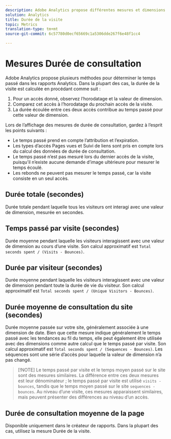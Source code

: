 ```yaml
---
description: Adobe Analytics propose différentes mesures et dimensions de durée de la visite. Découvrez-les ainsi que leur mode de calcul.
solution: Analytics
title: Durée de la visite
topic: Metrics
translation-type: tm+mt
source-git-commit: 6c57780d0ecf65669c1a5306dde267f6e48f1cc4

---
```



# Mesures Durée de consultation

Adobe Analytics propose plusieurs méthodes pour déterminer le temps passé dans les rapports Analytics. Dans la plupart des cas, la durée de la visite est calculée en procédant comme suit :

1. Pour un accès donné, observez l’horodatage et la valeur de dimension.
1. Comparez cet accès à l’horodatage du prochain accès de la visite.
1. La durée écoulée entre ces deux accès contribue au temps passé pour cette valeur de dimension.

Lors de l’affichage des mesures de durée de consultation, gardez à l’esprit les points suivants :

* Le temps passé prend en compte l’attribution et l’expiration.
* Les types d’accès Pages vues et Suivi de liens sont pris en compte lors du calcul des données de durée de consultation.
* Le temps passé n’est pas mesuré lors du dernier accès de la visite, puisqu’il n’existe aucune demande d’image ultérieure pour mesurer le temps écoulé.
* Les rebonds ne peuvent pas mesurer le temps passé, car la visite consiste en un seul accès.

## Durée totale (secondes)

Durée totale pendant laquelle tous les visiteurs ont interagi avec une valeur de dimension, mesurée en secondes.

## Temps passé par visite (secondes)

Durée moyenne pendant laquelle les visiteurs interagissent avec une valeur de dimension au cours d’une visite. Son calcul approximatif est `Total seconds spent / (Visits - Bounces)`.

## Durée par visiteur (secondes)

Durée moyenne pendant laquelle les visiteurs interagissent avec une valeur de dimension pendant toute la durée de vie du visiteur. Son calcul approximatif est `Total seconds spent / (Unique Visitors - Bounces)`.

## Durée moyenne de consultation du site (secondes)

Durée moyenne passée sur votre site, généralement associée à une dimension de date. Bien que cette mesure indique généralement le temps passé avec les tendances au fil du temps, elle peut également être utilisée avec des dimensions comme autre calcul que le temps passé par visite. Son calcul approximatif est `Total seconds spent / (Sequences - Bounces)`. Les séquences sont une série d’accès pour laquelle la valeur de dimension n’a pas changé.

> [!NOTE] Le temps passé par visite et le temps moyen passé sur le site sont des mesures similaires. La différence entre ces deux mesures est leur dénominateur ; le temps passé par visite est utilisé `visits - bounces`, tandis que le temps moyen passé sur le site `sequences - bounces`. Au niveau d’une visite, ces mesures apparaissent similaires, mais peuvent présenter des différences au niveau d’un accès.

## Durée de consultation moyenne de la page

Disponible uniquement dans le créateur de rapports. Dans la plupart des cas, utilisez la mesure Durée de la visite.
